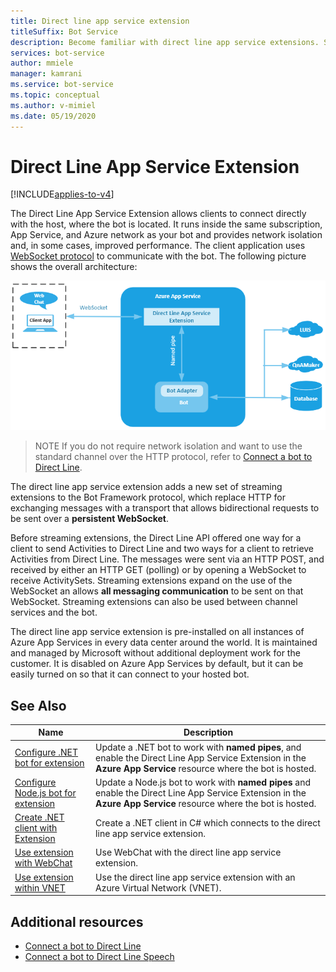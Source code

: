 ```yaml
---
title: Direct line app service extension
titleSuffix: Bot Service
description: Become familiar with direct line app service extensions. See how to use streaming extensions to connect directly to hosted bots. View additional resources.
services: bot-service
author: mmiele
manager: kamrani
ms.service: bot-service
ms.topic: conceptual
ms.author: v-mimiel
ms.date: 05/19/2020
---
```


# Direct Line App Service Extension

[!INCLUDE[applies-to-v4](includes/applies-to.md)]

The Direct Line App Service Extension allows clients to connect directly with the host, where the bot is located. It runs inside the same subscription, App Service, and Azure network as your bot and provides network isolation and, in some cases, improved performance. The client application uses [WebSocket protocol](https://tools.ietf.org/html/rfc6455) to communicate with the bot. The following picture shows the overall architecture:

![Direct line app service extension architecture](./media/channels/direct-line-extension-architecture.png "direct line app service extension")

> NOTE
> If you do not require network isolation and want to use the standard channel over the HTTP protocol, refer to [Connect a bot to Direct Line](bot-service-channel-connect-directline.md).

The direct line app service extension adds a new set of streaming extensions to the Bot Framework protocol, which replace HTTP for exchanging messages with a transport that allows bidirectional requests to be sent over a **persistent WebSocket**.

Before streaming extensions, the Direct Line API offered one way for a client to send Activities to Direct Line and two ways for a client to retrieve Activities from Direct Line. The messages were sent via an HTTP POST, and received by either an HTTP GET (polling) or by opening a WebSocket to receive ActivitySets.
Streaming extensions expand on the use of the WebSocket an allows **all messaging communication** to be sent on that WebSocket. Streaming extensions can also be used between channel services and the bot.

The direct line app service extension is pre-installed on all instances of Azure App Services in every data center around the world. It is maintained and managed by Microsoft without additional deployment work for the customer. It is disabled on Azure App Services by default, but it can be easily turned on so that it can connect to your hosted bot.

## See Also

|Name|Description|
|---|---|
|[Configure .NET bot for extension](bot-service-channel-directline-extension-net-bot.md)|Update a .NET bot to work with **named pipes**, and enable the Direct Line App Service Extension in the **Azure App Service** resource where the bot is hosted.  |
|[Configure Node.js bot for extension](bot-service-channel-directline-extension-node-bot.md)|Update a Node.js bot to work with **named pipes** and enable the Direct Line App Service Extension in the **Azure App Service** resource where the bot is hosted.  |
|[Create .NET client with Extension](bot-service-channel-directline-extension-net-client.md)|Create a .NET client in C# which connects to the direct line app service extension.|
|[Use extension with WebChat](bot-service-channel-directline-extension-webchat-client.md)|Use WebChat with the direct line app service extension.|
|[Use extension within VNET](bot-service-channel-directline-extension-vnet.md)|Use the direct line app service extension with an Azure Virtual Network (VNET).|

## Additional resources

- [Connect a bot to Direct Line](bot-service-channel-connect-directline.md)
- [Connect a bot to Direct Line Speech](bot-service-channel-connect-directlinespeech.md)
